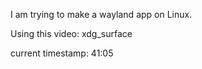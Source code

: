 I am trying to make a wayland app on Linux.

Using this video: xdg_surface

current timestamp: 41:05